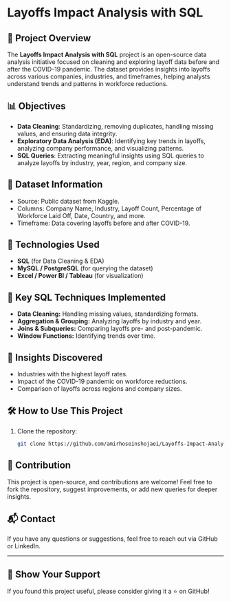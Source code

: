 # Layoffs Impact Analysis with SQL

## 📌 Project Overview
The **Layoffs Impact Analysis with SQL** project is an open-source data analysis initiative focused on cleaning and exploring layoff data before and after the COVID-19 pandemic. The dataset provides insights into layoffs across various companies, industries, and timeframes, helping analysts understand trends and patterns in workforce reductions.

## 📊 Objectives
- **Data Cleaning**: Standardizing, removing duplicates, handling missing values, and ensuring data integrity.
- **Exploratory Data Analysis (EDA)**: Identifying key trends in layoffs, analyzing company performance, and visualizing patterns.
- **SQL Queries**: Extracting meaningful insights using SQL queries to analyze layoffs by industry, year, region, and company size.

## 📂 Dataset Information
- Source: Public dataset from Kaggle.
- Columns: Company Name, Industry, Layoff Count, Percentage of Workforce Laid Off, Date, Country, and more.
- Timeframe: Data covering layoffs before and after COVID-19.

## 🚀 Technologies Used
- **SQL** (for Data Cleaning & EDA)
- **MySQL / PostgreSQL** (for querying the dataset)
- **Excel / Power BI / Tableau** (for visualization)

## 📜 Key SQL Techniques Implemented
- **Data Cleaning:** Handling missing values, standardizing formats.
- **Aggregation & Grouping:** Analyzing layoffs by industry and year.
- **Joins & Subqueries:** Comparing layoffs pre- and post-pandemic.
- **Window Functions:** Identifying trends over time.

## 🔎 Insights Discovered
- Industries with the highest layoff rates.
- Impact of the COVID-19 pandemic on workforce reductions.
- Comparison of layoffs across regions and company sizes.

## 🛠️ How to Use This Project
1. Clone the repository:
   ```sh
   git clone https://github.com/amirhoseinshojaei/Layoffs-Impact-Analysis-SQL.git

## 📌 Contribution
This project is open-source, and contributions are welcome! Feel free to fork the repository, suggest improvements, or add new queries for deeper insights.

## 📬 Contact
If you have any questions or suggestions, feel free to reach out via GitHub or LinkedIn.

---

## 🌟 Show Your Support
If you found this project useful, please consider giving it a ⭐ on GitHub!
```

